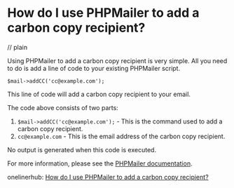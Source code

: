 # How do I use PHPMailer to add a carbon copy recipient?
// plain

Using PHPMailer to add a carbon copy recipient is very simple. All you need to do is add a line of code to your existing PHPMailer script.

```
$mail->addCC('cc@example.com');
```
This line of code will add a carbon copy recipient to your email.

The code above consists of two parts:
1. `$mail->addCC('cc@example.com');` - This is the command used to add a carbon copy recipient.
2. `cc@example.com` - This is the email address of the carbon copy recipient.

No output is generated when this code is executed.

For more information, please see the [PHPMailer documentation](https://github.com/PHPMailer/PHPMailer/wiki/Tutorial).

onelinerhub: [How do I use PHPMailer to add a carbon copy recipient?](https://onelinerhub.com/phpmailer/how-do-i-use-phpmailer-to-add-a-carbon-copy-recipient)